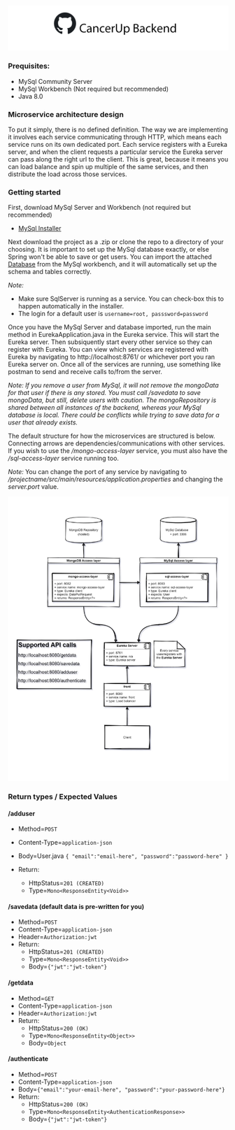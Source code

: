 
![Repository Logo](repository-open-graph-template_banner.png)

### Prequisites:
- MySql Community Server
- MySql Workbench (Not required but recommended)
- Java 8.0


### Microservice architecture design
To put it simply, there is no defined definition.
The way we are implementing it involves each service communicating through HTTP, which means each service runs on its own dedicated port.
Each service registers with a Eureka server, and when the client requests a particular service the Eureka server can pass along the right url to the client.
This is great, because it means you can load balance and spin up multiple of the same services, and then distribute the load across those services.

### Getting started
First, download MySql Server and Workbench (not required but recommended)
- [MySql Installer](https://dev.mysql.com/downloads/installer/)

Next download the project as a .zip or clone the repo to a directory of your choosing.
It is important to set up the MySql database exactly, or else Spring won't be able to save or get users.
You can import the attached [Database](test-database.sql) from the MySql workbench, and it will automatically set up the schema and tables correctly.

*Note:*
- Make sure SqlServer is running as a service. You can check-box this to happen automatically in the installer.
- The login for a default user is `username=root, passsword=password`

Once you have the MySql Server and database imported, run the main method in EurekaApplication.java in the Eureka service.
This will start the Eureka server. Then subsiquently start every other service so they can register with Eureka. 
You can view which services are registered with Eureka by navigating to http://localhost:8761/ or whichever port you ran Eureka server on.
Once all of the services are running, use something like postman to send and receive calls to/from the server. 

*Note: If you remove a user from MySql, it will not remove the mongoData for that user if there is any stored. You must call /savedata to save mongoData, but still, delete users with caution.
The mongoRepository is shared between all instances of the backend, whereas your MySql database is local. There could be conflicts while trying to save data for a user that already exists.*

The default structure for how the microservices are structured is below. Connecting arrows are dependencies/communications with other services.
If you wish to use the */mongo-access-layer* service, you must also have the */sql-access-layer* service running too.

*Note:* You can change the port of any service by navigating to */projectname/src/main/resources/application.properties* and changing the *server.port* value.


![Architecture](MicroServiceArch.jpg)


### Return types / Expected Values
#### /adduser
- Method=`POST`
- Content-Type=`application-json`
- Body=User.java
  `{
  "email":"email-here",
  "password":"password-here"
  }`

- Return:
  - HttpStatus=`201 (CREATED)`
  - Type=`Mono<ResponseEntity<Void>>`

#### /savedata (default data is pre-written for you)
- Method=`POST`
- Content-Type=`application-json`
- Header=`Authorization:jwt`
- Return:
  - HttpStatus=`201 (CREATED)`
  - Type=`Mono<ResponseEntity<Void>>`
  - Body=`{"jwt":"jwt-token"}`

#### /getdata
- Method=`GET`
- Content-Type=`application-json`
- Header=`Authorization:jwt`
- Return:
  - HttpStatus=`200 (OK)`
  - Type=`Mono<ResponseEntity<Object>>`
  - Body=`Object`

#### /authenticate
- Method=`POST`
- Content-Type=`application-json`
- Body=`{"email":"your-email-here", "password":"your-password-here"}`
- Return:
  - HttpStatus=`200 (OK)`
  - Type=`Mono<ResponseEntity<AuthenticationResponse>>`
  - Body=`{"jwt":"jwt-token"}`
